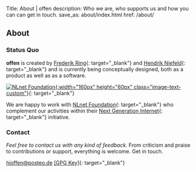 Title: About | offen
description: Who we are, who supports us and how you can can get in touch.
save_as: about/index.html
href: /about/

## About


### Status Quo

__offen__ is created by [Frederik Ring][frederik-ring]{: target="_blank"} and [Hendrik Niefeld][hendrik-niefeld]{: target="_blank"} and is currently being conceptually designed, both as a product as well as as a software.

[hendrik-niefeld]: http://niefeld.com/
[frederik-ring]: https://www.frederikring.com/

[![NLnet Foundation](/theme/images/nlnet-logo.svg){:width="160px" height="60px" class="image-text-custom"}](https://nlnet.nl/){: target="_blank"}

We are happy to work with [NLnet Foundation][nlnet-foundation]{: target="_blank"} who complement our activities within their [Next Generation Internet][next-generation-internet]{: target="_blank"} initiative.

[nlnet-foundation]: https://nlnet.nl/
[next-generation-internet]: https://nlnet.nl/NGI/

### Contact

*Feel free to contact us with any kind of feedback.* From criticism and praise to contributions or support, everything is welcome. Get in touch.

[hioffen@posteo.de](mailto:hioffen@posteo.de) [[GPG Key]](/theme/74B041E23DB29D552644CEB1B18C633D6967FE3F.asc){: target="_blank"}
